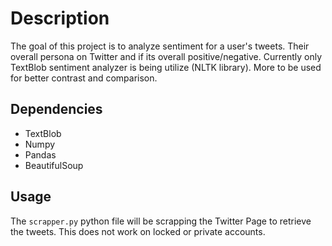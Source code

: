 # Description

The goal of this project is to analyze sentiment for a user's tweets.  Their overall persona on Twitter and if its overall positive/negative.  Currently only TextBlob sentiment analyzer is being utilize (NLTK library).  More to be used for better contrast and comparison.  

## Dependencies

- TextBlob
- Numpy
- Pandas
- BeautifulSoup

## Usage

The `scrapper.py` python file will be scrapping the Twitter Page to retrieve the tweets.  This does not work on locked or private accounts.     
